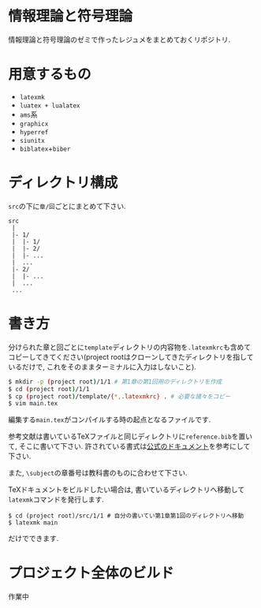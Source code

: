 # 情報理論と符号理論
情報理論と符号理論のゼミで作ったレジュメをまとめておくリポジトリ.

# 用意するもの
* `latexmk`
* `luatex + lualatex`
* `ams`系
* `graphicx`
* `hyperref`
* `siunitx`
* `biblatex`+`biber`

# ディレクトリ構成
`src`の下に`章/回`ごとにまとめて下さい.
```
src
 |
 |- 1/
 |  |- 1/
 |  |- 2/
 |  |- ...
 |  ...
 |- 2/
 |  |- ...
 |  ...
 ...
```

# 書き方
分けられた章と回ごとに`template`ディレクトリの内容物を`.latexmkrc`も含めてコピーしてきてください(project rootはクローンしてきたディレクトリを指しているだけで, これをそのままターミナルに入力はしないこと).
```bash
$ mkdir -p (project root)/1/1 # 第1章の第1回用のディレクトリを作成
$ cd (project root)/1/1
$ cp (project root)/template/{*,.latexmkrc} . # 必要な諸々をコピー
$ vim main.tex
```
編集する`main.tex`がコンパイルする時の起点となるファイルです.

参考文献は書いているTeXファイルと同じディレクトリに`reference.bib`を置いて, そこに書いて下さい.
許されている書式は[公式のドキュメント](http://mirrors.ctan.org/biblio/biber/documentation/biber.pdf)を参考にして下さい.

また, `\subject`の章番号は教科書のものに合わせて下さい.

TeXドキュメントをビルドしたい場合は, 書いているディレクトリへ移動して`latexmk`コマンドを発行します.
```
$ cd (project root)/src/1/1 # 自分の書いてい第1章第1回のディレクトリへ移動
$ latexmk main
```
だけでできます.

# プロジェクト全体のビルド
作業中
